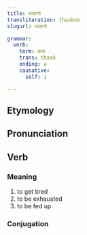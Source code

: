 ```yaml
---
title: थाकणो
transliteration: thaakno
slugurl: थाकणो

grammar: 
  verb:
    term: थाक
    trans: thaak
    ending: a
    causative:
      self: 1

---
```

## Etymology

## Pronunciation

## Verb
### Meaning
1. to get tired
2. to be exhausted
3. to be fed up

### Conjugation
<verb-conj :grammar="grammar"></verb-conj>